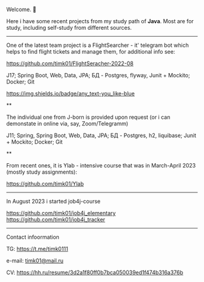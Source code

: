 Welcome. :open_hands:

Here i have some recent projects from my study path of <strong>Java</strong>. Most are for study, including self-study from different sources. 

***

One of the latest team project is a FlightSearcher - it' telegram bot which helps to find flight tickets and manage them, for additional info see:

https://github.com/timk01/FlightSeracher-2022-08

J17; Spring Boot, Web, Data, JPA; БД - Postgres, flyway,
Junit + Mockito; Docker; Git

https://img.shields.io/badge/any_text-you_like-blue

**

The individual one from J-born is provided upon request (or i can demonstate in online via, say, Zoom/Telegramm)

J11; Spring, Spring Boot, Web, Data, JPA; БД - Postgres, h2, liquibase; Junit + Mockito; Docker; Git

**

From recent ones, it is Ylab - intensive course that was in March-April 2023 (mostly study assignments):

https://github.com/timk01/Ylab

***

In August 2023 i started job4j-course

https://github.com/timk01/job4j_elementary
https://github.com/timk01/job4j_tracker

***

Contact infoormation

TG: https://t.me/timk0111

e-mail: timk01@mail.ru

CV: https://hh.ru/resume/3d2a1f80ff0b7bca050039ed1f474b316a376b

